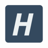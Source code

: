 <div align="center">
  <picture>
    <source height="120" media="(prefers-color-scheme: dark)" srcset="https://raw.githubusercontent.com/himpun/.github/main/media/logo-dark.svg">
    <source height="120" media="(prefers-color-scheme: light)" srcset="https://raw.githubusercontent.com/himpun/.github/main/media/logo-light.svg">
    <img alt="logo" height="120" src="https://raw.githubusercontent.com/himpun/.github/main/media/logo-light.svg" />
  </picture>
</div>
